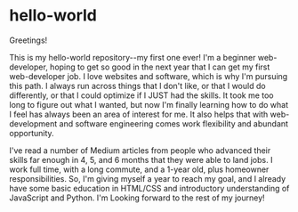 # hello-world

Greetings!

This is my hello-world repository--my first one ever!  I'm a beginner web-developer, hoping to get so good in the next year that I can get my first web-developer job.  I love websites and software, which is why I'm pursuing this path. I always run across things that I don't like, or that I would do differently, or that I could optimize if I JUST had the skills.  It took me too long to figure out what I wanted, but now I'm finally learning how to do what I feel has always been an area of interest for me. It also helps that with web-development and software engineering comes work flexibility and abundant opportunity.  

I've read a number of Medium articles from people who advanced their skills far enough in 4, 5, and 6 months that they were able to land jobs.  I work full time, with a long commute, and a 1-year old, plus homeowner responsibilities.  So, I'm giving myself a year to reach my goal, and I already have some basic education in HTML/CSS and introductory understanding of JavaScript and Python. I'm Looking forward to the rest of my journey!
